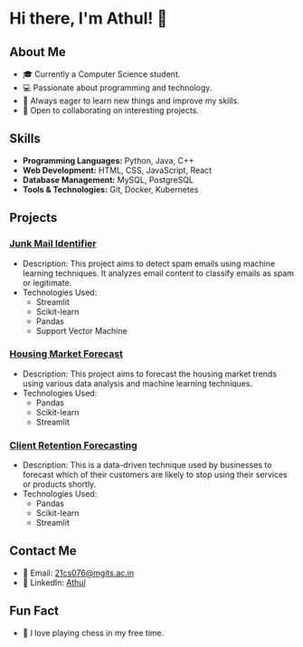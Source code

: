 # Hi there, I'm Athul! 👋

## About Me
- 🎓 Currently a Computer Science student.
- 💻 Passionate about programming and technology.
- 🌱 Always eager to learn new things and improve my skills.
- 🤝 Open to collaborating on interesting projects.

## Skills
- **Programming Languages:** Python, Java, C++
- **Web Development:** HTML, CSS, JavaScript, React
- **Database Management:** MySQL, PostgreSQL
- **Tools & Technologies:** Git, Docker, Kubernetes

## Projects
### [Junk Mail Identifier](https://github.com/21cs076/Junk-Mail-Identifier)
- Description: This project aims to detect spam emails using machine learning techniques. It analyzes email content to classify emails as spam or legitimate.
- Technologies Used: 
  - Streamlit
  - Scikit-learn
  - Pandas
  - Support Vector Machine

### [Housing Market Forecast](https://github.com/21cs076/Housing-Market-Forecast)
- Description: This project aims to forecast the housing market trends using various data analysis and machine learning techniques.
- Technologies Used:
  - Pandas
  - Scikit-learn
  - Streamlit

### [Client Retention Forecasting]()
- Description:  This is a data-driven technique used by businesses to forecast which of their customers are likely to stop using their services or products shortly.
- Technologies Used:
  - Pandas
  - Scikit-learn
  - Streamlit

## Contact Me
- 📧 Email: [21cs076@mgits.ac.in](mailto:21cs076@mgits.ac.in)
- 💼 LinkedIn: [Athul](https://www.linkedin.com/in/athul-p-benny-43935b250/)

## Fun Fact
- 🎸 I love playing chess in my free time.
